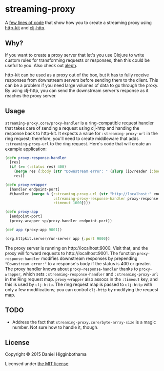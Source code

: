 # streaming-proxy

A [few lines of code](src/streaming_proxy/core.clj) that show how you
to create a streaming proxy using [http-kit](http://www.http-kit.org/)
and [clj-http](https://github.com/dakrone/clj-http).

## Why?

If you want to create a proxy server that let's you use Clojure to
write custom rules for transforming requests or responses, then this
could be useful to you. Also check out
[aleph](https://github.com/ztellman/aleph).

http-kit can be used as a proxy out of the box, but it has to fully
receive responses from downstream servers before sending them to the
client. This can be a problem if you need large volumes of data to go
through the proxy. By using clj-http, you can send the downstream
server's response as it reaches the proxy server.

## Usage

`streaming-proxy.core/proxy-handler` is a ring-compatible request
handler that takes care of sending a request using clj-http and
handing the response back to http-kit. It expects a value for
`:streaming-proxy-url` in the ring request; therefore, you'll need to
create middleware that adds `:streaming-proxy-url` to the ring
request. Here's code that will create an example application:

```clojure
(defn proxy-response-handler
  [res]
  (if (>= (:status res) 400)
    (merge res {:body (str "Downstream error: " (slurp (io/reader (:body res))))})
    res))

(defn proxy-wrapper
  [handler endpoint-port]
  #(handler (merge % {:streaming-proxy-url (str "http://localhost:" endpoint-port (:uri %))
                      :streaming-proxy-response-handler proxy-response-handler
                      :timeout 1000})))

(defn proxy-app
  [endpoint-port]
  (proxy-wrapper sp/proxy-handler endpoint-port))

(def app (proxy-app 9001))

(org.httpkit.server/run-server app {:port 9000})
```

The proxy server is running on http://localhost:9000. Visit that, and
the proxy will forward requests to http://localhost:9001. The function
`proxy-response-handler` modifies downstream responses by prepending
`"Downstream error:"` to a response's body if the status is 400 or
greater. The proxy handler knows about `proxy-response-handler` thanks
to `proxy-wrapper`, which sets `:streaming-response-handler` and
`:streaming-proxy-url` in the Ring request map. `proxy-wrapper` also
assocs in the `:timeout` key, and this is used by `clj-http`. The ring
request map is passed to `clj-http` with only a few modifications; you
can control `clj-http` by modifying the request map.

## TODO

* Address the fact that `streaming-proxy.core/byte-array-size` is a
  magic number. Not sure how to handle it, though.

## License

Copyright © 2015 Daniel Higginbothama

Licensed under [the MIT license](http://opensource.org/licenses/MIT)
